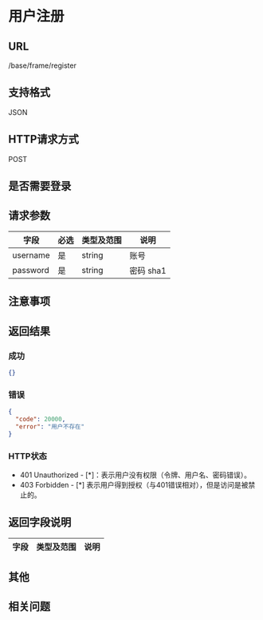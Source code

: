 # 用户注册

## URL

/base/frame/register

## 支持格式

JSON

## HTTP请求方式

POST

## 是否需要登录

## 请求参数

字段 | 必选 | 类型及范围 | 说明
----|------|----------|-------------
username     | 是   | string  | 账号
password     | 是   | string  | 密码 sha1

## 注意事项

## 返回结果

### 成功

```json
{}
```

### 错误

```json
{
  "code": 20000,
  "error": "用户不存在"
}
```

### HTTP状态

- 401 Unauthorized - [*]：表示用户没有权限（令牌、用户名、密码错误）。
- 403 Forbidden - [*] 表示用户得到授权（与401错误相对），但是访问是被禁止的。

## 返回字段说明

字段 | 类型及范围 | 说明
----|----------|-------------

## 其他

## 相关问题

